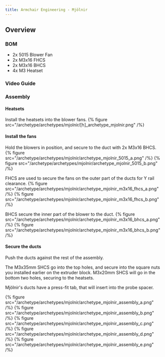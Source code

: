```yaml
---
title: Armchair Engineering - Mjölnir
---
```


## Overview


### BOM
- 2x 5015 Blower Fan
- 2x M3x16 FHCS
- 2x M3x16 BHCS
- 4x M3 Heatset

### Video Guide


### Assembly

#### Heatsets
Install the heatsets into the blower fans.
{% figure src="/archetype/archetypes/mjolnir/[h]_archetype_mjolnir.png" /%}

#### Install the fans
Hold the blowers in position, and secure to the duct with 2x M3x16 BHCS.
{% figure src="/archetype/archetypes/mjolnir/archetype_mjolnir_5015_a.png" /%}
{% figure src="/archetype/archetypes/mjolnir/archetype_mjolnir_5015_b.png" /%}

FHCS are used to secure the fans on the outer part of the ducts for Y rail clearance.
{% figure src="/archetype/archetypes/mjolnir/archetype_mjolnir_m3x16_fhcs_a.png" /%}
{% figure src="/archetype/archetypes/mjolnir/archetype_mjolnir_m3x16_fhcs_b.png" /%}

BHCS secure the inner part of the blower to the duct.
{% figure src="/archetype/archetypes/mjolnir/archetype_mjolnir_m3x16_bhcs_a.png" /%}
{% figure src="/archetype/archetypes/mjolnir/archetype_mjolnir_m3x16_bhcs_b.png" /%}

#### Secure the ducts
Push the ducts against the rest of the assembly.

The M3x35mm SHCS go into the top holes, and secure into the square nuts you installed earlier on the extruder block.
M3x20mm SHCS will go in the bottom two holes, securing to the heatsets.

Mjölnir's ducts have a press-fit tab, that will insert into the probe spacer.

{% figure src="/archetype/archetypes/mjolnir/archetype_mjolnir_assembly_a.png" /%}
{% figure src="/archetype/archetypes/mjolnir/archetype_mjolnir_assembly_b.png" /%}
{% figure src="/archetype/archetypes/mjolnir/archetype_mjolnir_assembly_c.png" /%}
{% figure src="/archetype/archetypes/mjolnir/archetype_mjolnir_assembly_d.png" /%}
{% figure src="/archetype/archetypes/mjolnir/archetype_mjolnir_assembly_e.png" /%}
